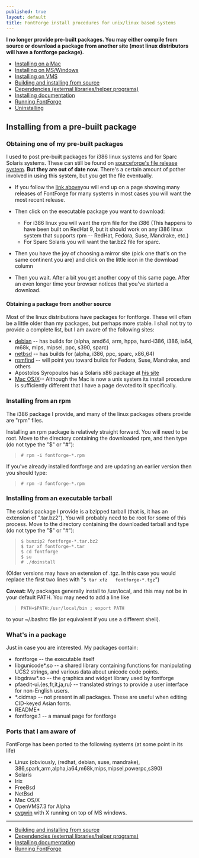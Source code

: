 ```yaml
---
published: true
layout: default
title: FontForge install procedures for unix/linux based systems
---
```



**I no longer provide pre-built packages. You may either compile from
source or download a package from another site (most linux distributors
will have a fontforge package).**

-   [Installing on a Mac](mac-install.html)
-   [Installing on MS/Windows](ms-install.html)
-   [Installing on VMS](vms-install.html)
-   [Building and installing from source](source-build.html#source)
-   [Dependencies (external libraries/helper
    programs)](source-build.html#Dependencies)
-   [Installing documentation](source-build.html#Documentation)
-   [Running FontForge](running.html)
-   [Uninstalling](uninstall.html)

Installing from a pre-built package
-----------------------------------

### Obtaining one of my pre-built packages

I used to post pre-built packages for i386 linux systems and for Sparc
Solaris systems. These can still be found on [sourceforge's file release
system](http://sourceforge.net/projects/fontforge/files/). **But they
are out of date now.** There's a certain amount of pother involved in
using this system, but you get the file eventually.

-   If you follow the [link
    above](http://sourceforge.net/projects/fontforge/files/fontforge-executables)you
    will end up on a page showing many releases of FontForge for many
    systems
     in most cases you will want the most recent release.
-   Then click on the executable package you want to download:
    -   For i386 linux you will want the rpm file for the i386 (This
        happens to have been built on RedHat 9, but it should work on
        any i386 linux system that supports rpm -- RedHat, Fedora, Suse,
        Mandrake, etc.)
    -   For Sparc Solaris you will want the tar.bz2 file for sparc.

-   Then you have the joy of choosing a mirror site (pick one that's on
    the same continent you are) and click on the little icon in the
    download column
-   Then you wait. After a bit you get another copy of this same page.
    After an even longer time your browser notices that you've started a
    download.

#### Obtaining a package from another source

Most of the linux distributions have packages for fontforge. These will
often be a little older than my packages, but perhaps more stable. I
shall not try to provide a complete list, but I am aware of the
following sites:

-   [debian](http://packages.debian.org/unstable/x11/fontforge.html) --
    has builds for (alpha, amd64, arm, hppa, hurd-i386, i386, ia64,
    m68k, mips, mipsel, ppc, s390, sparc)
-   [netbsd](ftp://ftp.netbsd.org/pub/NetBSD/packages/pkgsrc/fonts/fontforge/README.html)
    -- has builds for (alpha, i386, ppc, sparc, x86\_64)
-   [rpmfind](http://www.rpmfind.com/) -- will point you toward builds
    for Fedora, Suse, Mandrake, and others
-   Apostolos Syropoulos has a Solaris x86 package at [his
    site](http://www.sunfreepacks.com/)
-   [Mac OS/X](mac-install.html)-- Although the Mac is now a unix system
    its install procedure is sufficiently different that I have a page
    devoted to it specifically.

### Installing from an rpm

The i386 package I provide, and many of the linux packages others
provide are "rpm" files.

Installing an rpm package is relatively straight forward. You will need
to be root. Move to the directory containing the downloaded rpm, and
then type (do not type the "\$" or "\#"):

>     # rpm -i fontforge-*.rpm

If you've already installed fontforge and are updating an earlier
version then you should type:

>     # rpm -U fontforge-*.rpm

### Installing from an executable tarball

The solaris package I provide is a bzipped tarball (that is, it has an
extension of ".tar.bz2"). You will probably need to be root for some of
this process. Move to the directory containing the downloaded tarball
and type (do not type the "\$" or "\#"):

>     $ bunzip2 fontforge-*.tar.bz2
>     $ tar xf fontforge-*.tar
>     $ cd fontforge
>     $ su
>     # ./doinstall

(Older versions may have an extension of .tgz. In this case you would
replace the first two lines with "`$ tar xfz   fontforge-*.tgz`")

**Caveat:** My packages generally install to /usr/local, and this may
not be in your default PATH. You may need to add a line like

>     PATH=$PATH:/usr/local/bin ; export PATH

to your \~/.bashrc file (or equivalent if you use a different shell).

### What's in a package

Just in case you are interested. My packages contain:

-   fontforge -- the executable itself
-   libgunicode\*.so -- a shared library containing functions for
    manipulating UCS2 strings, and various data about unicode code
    points.
-   libgdraw\*.so -- the graphics and widget library used by fontforge
-   pfaedit-ui.{es,fr,it,ja,ru} -- translated strings to provide a user
    interface for non-English users.
-   \*.cidmap -- not present in all packages. These are useful when
    editing CID-keyed Asian fonts.
-   README\*
-   fontforge.1 -- a manual page for fontforge

### Ports that I am aware of

FontForge has been ported to the following systems (at some point in its
life)

-   Linux (obviously, (redhat, debian, suse, mandrake),
    386,spark,arm,alpha,ia64,m68k,mips,mipsel,powerpc,s390)
-   Solaris
-   Irix
-   FreeBsd
-   NetBsd
-   Mac OS/X
-   OpenVMS7.3 for Alpha
-   [cygwin](http://cygwin.com/) with X running on top of MS windows.

* * * * *

-   [Building and installing from source](source-build.html#source)
-   [Dependencies (external libraries/helper
    programs)](source-build.html#Dependencies)
-   [Installing documentation](source-build.html#Documentation)
-   [Running FontForge](running.html)


